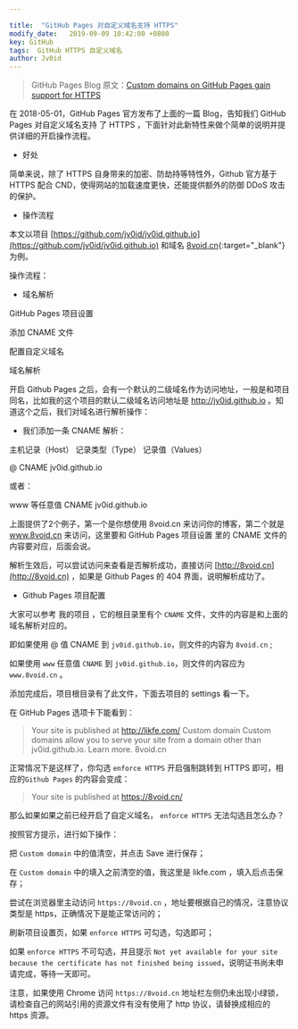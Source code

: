 ```yaml
---

title:  "GitHub Pages 对自定义域名支持 HTTPS"
modify_date:   2019-09-09 10:42:00 +0800
key: GitHub
tags:  GitHub HTTPS 自定义域名
author: Jv0id
---
```




> GitHub Pages Blog 原文：[Custom domains on GitHub Pages gain support for HTTPS](https://github.blog/2018-05-01-github-pages-custom-domains-https/)

在 2018-05-01，GitHub Pages 官方发布了上面的一篇 Blog，告知我们 GitHub Pages 对自定义域名支持 了 HTTPS ，下面针对此新特性来做个简单的说明并提供详细的开启操作流程。

* 好处

简单来说，除了 HTTPS 自身带来的加密、防劫持等特性外，Github 官方基于 HTTPS 配合 CND，使得网站的加载速度更快，还能提供额外的防御 DDoS 攻击的保护。

* 操作流程

本文以项目 [https://github.com/jv0id/jv0id.github.io](https://github.com/jv0id/jv0id.github.io) 和域名 [8void.cn](https://8void.cn){:target="_blank"} 为例。

操作流程：

- 域名解析

GitHub Pages 项目设置

添加 CNAME 文件

配置自定义域名

域名解析

开启 Github Pages 之后，会有一个默认的二级域名作为访问地址，一般是和项目同名，比如我的这个项目的默认二级域名访问地址是 http://jv0id.github.io 。知道这个之后，我们对域名进行解析操作：

* 我们添加一条 CNAME 解析：

主机记录（Host）	记录类型（Type）	记录值（Values）

@	CNAME	jv0id.github.io

或者：

www 等任意值	CNAME	jv0id.github.io

上面提供了2个例子，第一个是你想使用 8void.cn 来访问你的博客，第二个就是 www.8void.cn 来访问，这里要和 GitHub Pages 项目设置 里的 CNAME 文件的内容要对应，后面会说。

解析生效后，可以尝试访问来查看是否解析成功，直接访问 [http://8void.cn](http://8void.cn) ，如果是 Github Pages 的 404 界面，说明解析成功了。

* Github Pages 项目配置

大家可以参考 我的项目 ，它的根目录里有个 `CNAME` 文件，文件的内容是和上面的域名解析对应的。

即如果使用 @ 值 CNAME 到 `jv0id.github.io`，则文件的内容为 `8void.cn` ;

如果使用 `www` 任意值 `CNAME` 到 `jv0id.github.io`，则文件的内容应为 `www.8void.cn` 。

添加完成后，项目根目录有了此文件，下面去项目的 settings 看一下。

在 GitHub Pages 选项卡下能看到：

> Your site is published at http://likfe.com/
Custom domain
Custom domains allow you to serve your site from a domain other than jv0id.github.io. Learn more.
8void.cn

正常情况下是这样了，你勾选 `enforce HTTPS` 开启强制跳转到 HTTPS 即可，相应的`Github Pages` 的内容会变成：

> Your site is published at https://8void.cn/

那么如果如果之前已经开启了自定义域名， `enforce HTTPS` 无法勾选且怎么办？

按照官方提示，进行如下操作：

把 `Custom domain` 中的值清空，并点击 Save 进行保存；

在 `Custom domain` 中的填入之前清空的值，我这里是 likfe.com ，填入后点击保存；

尝试在浏览器里主动访问 `https://8void.cn` ，地址要根据自己的情况，注意协议类型是 https，正确情况下是能正常访问的；

刷新项目设置页，如果 `enforce HTTPS` 可勾选，勾选即可；

如果 `enforce HTTPS` 不可勾选，并且提示 `Not yet available for your site because the certificate has not finished being issued`，说明证书尚未申请完成，等待一天即可。

注意，如果使用 Chrome 访问 `https://8void.cn` 地址栏左侧仍未出现小绿锁，请检查自己的网站引用的资源文件有没有使用了 http 协议，请替换成相应的 https 资源。
